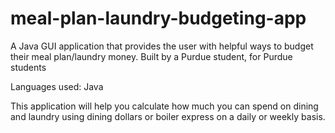 # meal-plan-laundry-budgeting-app
A Java GUI application that provides the user with helpful ways to budget their meal plan/laundry money.
Built by a Purdue student, for Purdue students

Languages used: Java

This application will help you calculate how much you can spend on dining and laundry using dining dollars or boiler express on a daily or weekly basis.






